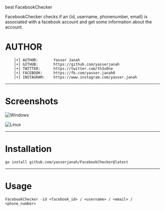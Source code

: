 best FacebookChecker

FacebookChecker checks if an {id, username, phonenumber, email} is associated with a facebook account and get some information about the account.

# AUTHOR 
```
    [+] AUTHOR:       Yasser Janah
    [+] GITHUB:       https://github.com/yasserjanah
    [+] TWITTER:      https://twitter.com/th3x0ne
    [+] FACEBOOK:     https://fb.com/yasser.janah0
    [+] INSTAGRAM:    https://www.instagram.com/yasser.janah
```
---

# Screenshots
![Windows](https://raw.githubusercontent.com/yasserjanah/FacebookChecker/main/screenshots/windows_example.png)

![Linux](https://raw.githubusercontent.com/yasserjanah/FacebookChecker/main/screenshots/linux_example.gif)



---
# Installation
```
go install github.com/yasserjanah/FacebookChecker@latest
```
---

# Usage

```
FacebookChecker -id <facebook_id> / <username> / <email> / <phone_number>
```
